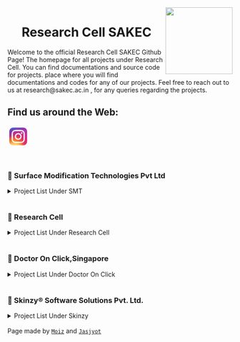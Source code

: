 <img align='right' width='150px' height='150px' src='https://avatars.githubusercontent.com/u/111384951?v=4'>
<h1 align="center"> Research Cell SAKEC </h1>
Welcome to the official Research Cell SAKEC Github Page! The homepage for all projects under Research Cell. You can find documentations and source code for projects.  place where you will find documentations and codes for any of our projects. Feel free to reach out to us at research@sakec.ac.in , for any queries regarding the projects.

<h2>Find us around the Web:</h2>
<p>
	<img src="socials/instagram.png" alt="Python" height="40" style="vertical-align:top; margin:4px">
</p>


<br>
<h3>🔴 Surface Modification Technologies Pvt Ltd </h3>
<div>
	<details>
		<summary>Project List Under SMT</summary>
			<a href='https://github.com/ruskinwadia/SMT_project'><code>Measurement using Computer Vision</code></a>
		<br>
			<a href='https://github.com/omkarpyc/SMT_thicknessWear_code'><code>Thickness and Wear Calculation</code></a>
		<br>
			<a href='https://github.com/omkarpyc/SMT_pvd_code'><code>PVD Coating Simulation</code></a>
	</details>
</div>
<br>
<h3>🔴 Research Cell </h3>
<details>
	<summary>Project List Under Research Cell</summary>
	<a href='https://www.shahandanchor.com/VLab/'><code>Vlabs</code></a>
	<br>
</details>
<br>
<h3>🔴 Doctor On Click,Singapore</h3>
<div>
	<details>
		<summary>Project List Under Doctor On Click</summary>
			<a href='https://www.shahandanchor.com/'><code>Ml model for Doctor On Click</code></a>
		<br>
			<a href='https://www.shahandanchor.com/'><code>Website for Doctor On Click</code></a>
	</details>
</div>
<br>
<h3>🔴 	Skinzy® Software Solutions Pvt. Ltd. </h3>
<div>
	<details>
		<summary>Project List Under Skinzy</summary>
			<a href='https://www.shahandanchor.com/'><code>Ml model for Doctor On Click</code></a>
	</details>
</div>
<br>
<div>
Page made by <a href='https://github.com/TechBoyy6'><code>Moiz</code></a> and <a href='https://github.com/JAS-JPG'><code>Jasjyot</code></a>
</div>
